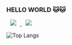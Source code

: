 ### HELLO WORLD 🐱🐱

<a href="https://blog.naver.com/jjjo0o">
    <img 
        src="http://img.shields.io/badge/-Tech%20Blog-655ced?style=flat&logo=github&link=https://blog.naver.com/jjjo0o"
        style="height : auto; margin-left : 10px; margin-right : 10px;"/>
</a> <a href="mailto:jsy20010427@gmail.com">
    <img 
        src="https://img.shields.io/badge/Gmail-d14836?style=flat-square&logo=Gmail&logoColor=white&link=mailto:jsy20010427@gmail.com"
        style="height : auto; margin-left : 10px; margin-right : 10px;"/>
</a>


![Top Langs](https://github-readme-stats.vercel.app/api/top-langs/?username=jjjooo-it&layout=compact&theme=tokyonight)



